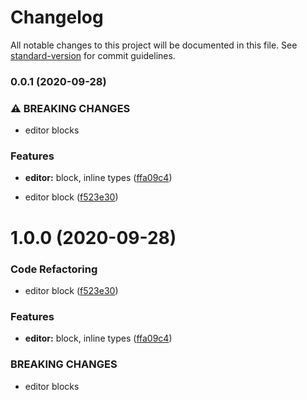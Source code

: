 # Changelog

All notable changes to this project will be documented in this file. See [standard-version](https://github.com/conventional-changelog/standard-version) for commit guidelines.

### 0.0.1 (2020-09-28)


### ⚠ BREAKING CHANGES

* editor blocks

### Features

* **editor:** block, inline types ([ffa09c4](https://github.com/zlipeng/z-editor/commit/ffa09c4feeb7cf66714a7dc6f3e0b412dc8ae931))


* editor block ([f523e30](https://github.com/zlipeng/z-editor/commit/f523e30a11d9b7265ab2a109428d6aa494afca53))

# 1.0.0 (2020-09-28)


### Code Refactoring

* editor block ([f523e30](https://github.com/zlipeng/z-editor/commit/f523e30a11d9b7265ab2a109428d6aa494afca53))


### Features

* **editor:** block, inline types ([ffa09c4](https://github.com/zlipeng/z-editor/commit/ffa09c4feeb7cf66714a7dc6f3e0b412dc8ae931))


### BREAKING CHANGES

* editor blocks
